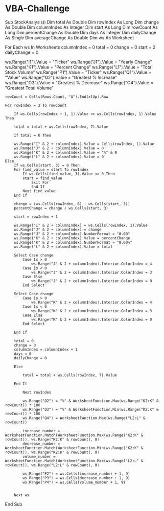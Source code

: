 # VBA-Challenge

Sub StockAnalysis()
Dim total As Double
Dim rowIndex As Long
Dim change As Double
Dim columnIndex As Integer
Dim start As Long
Dim rowCount As Long
Dim percentChange As Double
Dim days As Integer
Dim dailyChange As Single
Dim averageChange As Double
Dim ws As Worksheet

For Each ws In Worksheets
    columnIndex = 0
    total = 0
    change = 0
    start = 2
    dailyChange = 0
  
ws.Range("I1").Value = "Ticker"
    ws.Range("J1").Value = "Yearly Change"
    ws.Range("K1").Value = "Percent Change"
    ws.Range("L1").Value = "Total Stock Volume"
    ws.Range("P1").Value = "Ticker"
    ws.Range("Q1").Value = "Value"
    ws.Range("O2").Value = "Greatest % Increase"
    ws.Range("O3").Value = "Greatest % Decrease"
    ws.Range("O4").Value = "Greatest Total Volume"
    
    rowCount = Cells(Rows.Count, "A").End(xlUp).Row
    
    For rowIndex = 2 To rowCount

        If ws.Cells(rowIndex + 1, 1).Value <> ws.Cells(rowIndex, 1).Value Then

        total = total + ws.Cells(rowIndex, 7).Value
        
        If total = 0 Then

        ws.Range("I" & 2 + columnIndex).Value = Cells(rowIndex, 1).Value
        ws.Range("J" & 2 + columnIndex).Value = 0
        ws.Range("K" & 2 + columnIndex).Value = "%" & 0
        ws.Range("L" & 2 + columnIndex).Value = 0
    Else
        If ws.Cells(start, 3) = 0 Then
        For find_value = start To rowIndex
            If ws.Cells(find_value, 3).Value <> 0 Then
            start = find_value
                Exit For
                End If
            Next find_value
        End If
        
        change = (ws.Cells(rowIndex, 6) - ws.Cells(start, 3))
        percentChange = change / ws.Cells(start, 3)
        
        start = rowIndex + 1
        
        ws.Range("I" & 2 + columnIndex) = ws.Cells(rowIndex, 1).Value
        ws.Range("J" & 2 + columnIndex) = change
        ws.Range("J" & 2 + columnIndex).NumberFormat = "0.00"
        ws.Range("K" & 2 + columnIndex).Value = percentChange
        ws.Range("K" & 2 + columnIndex).NumberFormat = "0.00%"
        ws.Range("L" & 2 + columnIndex).Value = total
        
        Select Case change
            Case Is > 0
                ws.Range("J" & 2 + columnIndex).Interior.ColorIndex = 4
            Case Is < 0
                ws.Range("J" & 2 + columnIndex).Interior.ColorIndex = 3
            Case Else
                ws.Range("J" & 2 + columnIndex).Interior.ColorIndex = 0
            End Select
            
        Select Case change
            Case Is > 0
                ws.Range("K" & 2 + columnIndex).Interior.ColorIndex = 4
            Case Is < 0
                ws.Range("K" & 2 + columnIndex).Interior.ColorIndex = 3
            Case Else
                ws.Range("K" & 2 + columnIndex).Interior.ColorIndex = 0
            End Select
            
        End If
        
        total = 0
        change = 0
        columnIndex = columnIndex + 1
        days = 0
        dailyChange = 0
        
        Else

            total = total + ws.Cells(rowIndex, 7).Value
                  
        End If
            
            Next rowIndex
            
            ws.Range("Q2") = "%" & WorksheetFunction.Max(ws.Range("K2:K" & rowCount)) * 100
            ws.Range("Q3") = "%" & WorksheetFunction.Min(ws.Range("K2:K" & rowCount)) * 100
            ws.Range("Q4") = WorksheetFunction.Max(ws.Range("L2:L" & rowCount))
            
            increase_number = WorksheetFunction.Match(WorksheetFunction.Max(ws.Range("K2:K" & rowCount)), ws.Range("K2:K" & rowCount), 0)
            decrease_number = WorksheetFunction.Match(WorksheetFunction.Min(ws.Range("K2:K" & rowCount)), ws.Range("K2:K" & rowCount), 0)
            volume_number = WorksheetFunction.Match(WorksheetFunction.Max(ws.Range("L2:L" & rowCount)), ws.Range("L2:L" & rowCount), 0)
            
            ws.Range("P2") = ws.Cells(increase_number + 1, 9)
            ws.Range("P3") = ws.Cells(decrease_number + 1, 9)
            ws.Range("P4") = ws.Cells(volume_number + 1, 9)
            
            
        Next ws
        
End Sub

